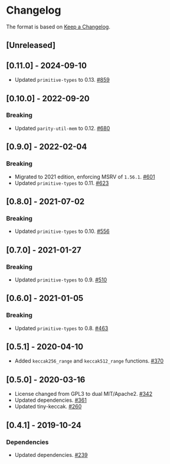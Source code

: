# Changelog

The format is based on [Keep a Changelog].

[Keep a Changelog]: http://keepachangelog.com/en/1.0.0/

## [Unreleased]

## [0.11.0] - 2024-09-10
- Updated `primitive-types` to 0.13. [#859](https://github.com/paritytech/parity-common/pull/859)

## [0.10.0] - 2022-09-20
### Breaking
- Updated `parity-util-mem` to 0.12. [#680](https://github.com/paritytech/parity-common/pull/680)

## [0.9.0] - 2022-02-04
### Breaking
- Migrated to 2021 edition, enforcing MSRV of `1.56.1`. [#601](https://github.com/paritytech/parity-common/pull/601)
- Updated `primitive-types` to 0.11. [#623](https://github.com/paritytech/parity-common/pull/623)

## [0.8.0] - 2021-07-02
### Breaking
- Updated `primitive-types` to 0.10. [#556](https://github.com/paritytech/parity-common/pull/556)

## [0.7.0] - 2021-01-27
### Breaking
- Updated `primitive-types` to 0.9. [#510](https://github.com/paritytech/parity-common/pull/510)

## [0.6.0] - 2021-01-05
### Breaking
- Updated `primitive-types` to 0.8. [#463](https://github.com/paritytech/parity-common/pull/463)

## [0.5.1] - 2020-04-10
- Added `keccak256_range` and `keccak512_range` functions. [#370](https://github.com/paritytech/parity-common/pull/370)

## [0.5.0] - 2020-03-16
- License changed from GPL3 to dual MIT/Apache2. [#342](https://github.com/paritytech/parity-common/pull/342)
- Updated dependencies. [#361](https://github.com/paritytech/parity-common/pull/361)
- Updated tiny-keccak. [#260](https://github.com/paritytech/parity-common/pull/260)

## [0.4.1] - 2019-10-24
### Dependencies
- Updated dependencies. [#239](https://github.com/paritytech/parity-common/pull/239)

